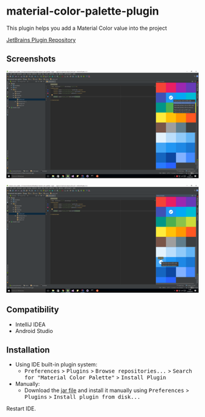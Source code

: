 material-color-palette-plugin
=============================

This plugin helps you add a Material Color value into the project

[JetBrains Plugin Repository](https://plugins.jetbrains.com/plugin/8590)

## Screenshots

![](./art/screen2.png)

![](./art/screen1.png)

## Compatibility

- IntelliJ IDEA
- Android Studio

## Installation

- Using IDE built-in plugin system:
  - <kbd>Preferences</kbd> > <kbd>Plugins</kbd> > <kbd>Browse repositories...</kbd> > <kbd>Search for "Material Color Palette"</kbd> > <kbd>Install Plugin</kbd>
- Manually:
  - Download the [jar file](https://github.com/DVDAndroid/material-color-palette-plugin/raw/master/material-color-palette-plugin.jar) and install it manually using <kbd>Preferences</kbd> > <kbd>Plugins</kbd> > <kbd>Install plugin from disk...</kbd>
  
Restart IDE.